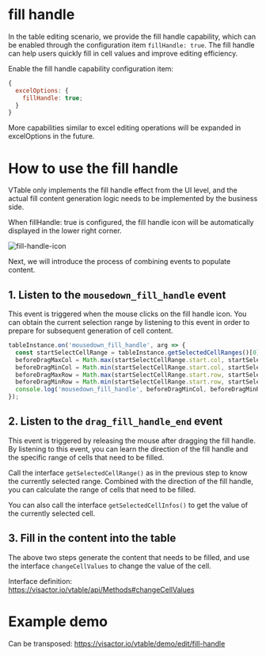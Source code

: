 # fill handle

In the table editing scenario, we provide the fill handle capability, which can be enabled through the configuration item `fillHandle: true`. The fill handle can help users quickly fill in cell values and improve editing efficiency.

Enable the fill handle capability configuration item:

```javascript
{
  excelOptions: {
    fillHandle: true;
  }
}
```

More capabilities similar to excel editing operations will be expanded in excelOptions in the future.

# How to use the fill handle

VTable only implements the fill handle effect from the UI level, and the actual fill content generation logic needs to be implemented by the business side.

When fillHandle: true is configured, the fill handle icon will be automatically displayed in the lower right corner.

![fill-handle-icon](https://lf9-dp-fe-cms-tos.byteorg.com/obj/bit-cloud/VTable/guide/fill-handle-icon.jpeg)

Next, we will introduce the process of combining events to populate content.

## 1. Listen to the `mousedown_fill_handle` event

This event is triggered when the mouse clicks on the fill handle icon. You can obtain the current selection range by listening to this event in order to prepare for subsequent generation of cell content.

```javascript
tableInstance.on('mousedown_fill_handle', arg => {
  const startSelectCellRange = tableInstance.getSelectedCellRanges()[0];
  beforeDragMaxCol = Math.max(startSelectCellRange.start.col, startSelectCellRange.end.col);
  beforeDragMinCol = Math.min(startSelectCellRange.start.col, startSelectCellRange.end.col);
  beforeDragMaxRow = Math.max(startSelectCellRange.start.row, startSelectCellRange.end.row);
  beforeDragMinRow = Math.min(startSelectCellRange.start.row, startSelectCellRange.end.row);
  console.log('mousedown_fill_handle', beforeDragMinCol, beforeDragMinRow, beforeDragMaxCol, beforeDragMaxRow);
});
```

## 2. Listen to the `drag_fill_handle_end` event

This event is triggered by releasing the mouse after dragging the fill handle. By listening to this event, you can learn the direction of the fill handle and the specific range of cells that need to be filled.

Call the interface `getSelectedCellRange()` as in the previous step to know the currently selected range. Combined with the direction of the fill handle, you can calculate the range of cells that need to be filled.

You can also call the interface `getSelectedCellInfos()` to get the value of the currently selected cell.

## 3. Fill in the content into the table

The above two steps generate the content that needs to be filled, and use the interface `changeCellValues` to change the value of the cell.

Interface definition: https://visactor.io/vtable/api/Methods#changeCellValues

# Example demo

Can be transposed: https://visactor.io/vtable/demo/edit/fill-handle
